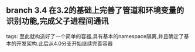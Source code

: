 branch 3.4
在3.2的基础上完善了管道和环境变量的识别功能,完成父子进程间通讯
---
tags:
至此就构造好了一个简单的容器,具有基本的namespace隔离,并且确定了基本的开发架构.此后从4.0分支开始继续完善容器
